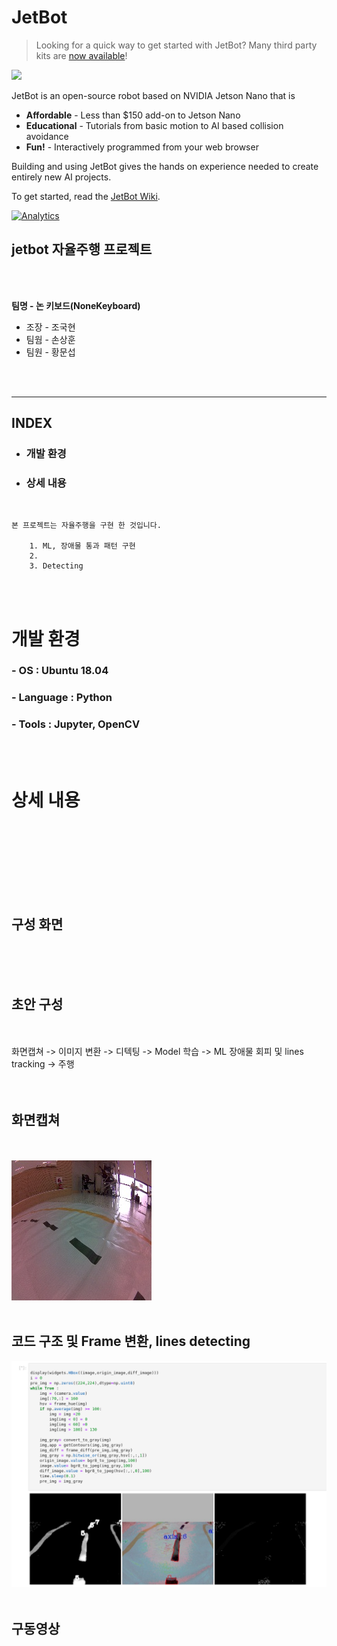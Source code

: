 # JetBot

<!--[<img src="https://img.shields.io/discord/553852754058280961.svg">](https://discord.gg/Ady6NtF) -->

> Looking for a quick way to get started with JetBot?  Many third party kits are [now available](../../wiki/third-party-kits)!

<img src="../..//wiki/images/jetson-jetbot-illustration_1600x1260.png" height="256">

JetBot is an open-source robot based on NVIDIA Jetson Nano that is

* **Affordable** - Less than $150 add-on to Jetson Nano
* **Educational** - Tutorials from basic motion to AI based collision avoidance
* **Fun!** - Interactively programmed from your web browser

Building and using JetBot gives the hands on experience needed to create entirely new AI projects.

To get started, read the [JetBot Wiki](https://github.com/NVIDIA-AI-IOT/jetbot/wiki).


[![Analytics](https://ga-beacon.appspot.com/UA-135919510-1/jetbot/README?pixel)](https://github.com/igrigorik/ga-beacon)


## jetbot 자율주행 프로젝트
<Br><br>

  
**팀명 - 논 키보드(NoneKeyboard)**

*   조장 - 조국현
*   팀웜 - 손상훈
*   팀원 - 황문섭

<br><br>

----

## INDEX
*    ### 개발 환경
*    ### 상세 내용

<br>

```
본 프로젝트는 자율주행을 구현 한 것입니다.

    1. ML, 장애물 통과 패턴 구현
    2.   
    3. Detecting

```
<br><br>

# 개발 환경
### - OS : Ubuntu 18.04
### - Language : Python
### - Tools : Jupyter, OpenCV

<br><br>

# 상세 내용
<br><br>

<br><br><br><br>

## 구성 화면
<br><br><br>

## 초안 구성
<br><br>
화면캡쳐 -> 이미지 변환 -> 디텍팅 -> Model 학습 ->  ML 장애물 회피 및 lines tracking -> 주행<br>
<br><br>

## 화면캡쳐 
<br><br>
<img src = 'xy_024_047_10a2944e-3f66-11eb-b490-ccd9ac085048.jpg'>
<br><br>

## 코드 구조 및 Frame 변환, lines detecting
<img src = 'Frame_diff.png'>
<br><br>

## 구동영상 
<iframe width="560" height="315" src=" " frameborder="0" allow="accelerometer; autoplay; clipboard-write; encrypted-media; gyroscope; picture-in-picture" allowfullscreen></iframe> 